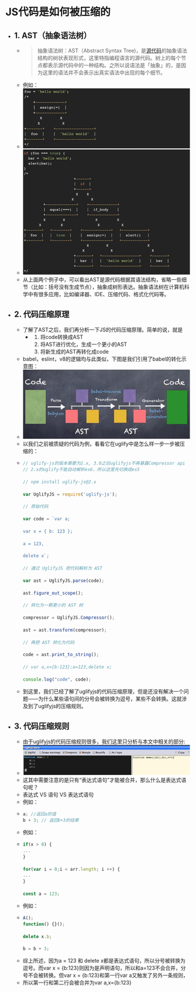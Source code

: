 # JS代码是如何被压缩的
- ## 1. AST（抽象语法树）
	- > 抽象语法树：AST（Abstract Syntax Tree)，是[源代码](https://www.h5w3.com/tag/%E6%BA%90%E4%BB%A3%E7%A0%81)的抽象语法结构的树状表现形式，这里特指编程语言的源代码。树上的每个节点都表示源代码中的一种结构。之所以说语法是「抽象」的，是因为这里的语法并不会表示出真实语法中出现的每个细节。
	- 例如：
	- ![image.png](../assets/image_1661440667159_0.png)
	- ![image.png](../assets/image_1661440675653_0.png)
	- 从上面两个例子中，可以看出AST是源代码根据其语法结构，省略一些细节（比如：括号没有生成节点），抽象成树形表达。抽象语法树在计算机科学中有很多应用，比如编译器、IDE、压缩代码、格式化代码等。
- ## 2. 代码压缩原理
	- 了解了AST之后，我们再分析一下JS的代码压缩原理。简单的说，就是
		- 1. 将code转换成AST
		  2. 将AST进行优化，生成一个更小的AST
		  3. 将新生成的AST再转化成code
	- babel，eslint，v8的逻辑均与此类似，下图是我们引用了babel的转化示意图：
	- ![image.png](../assets/image_1661440770439_0.png)
	- 以我们之前被质疑的代码为例，看看它在uglify中是怎么样一步一步被压缩的：
	- ```js
	  // uglify-js的版本需要为2.x, 3.0之后uglifyjs不再暴露Compressor api
	  // 2.x的uglify不能自动解析es6，所以这里先切换成es5
	  
	  // npm install uglify-js@2.x
	  
	  var UglifyJS = require('uglify-js');
	  
	  // 原始代码
	  
	  var code = `var a;
	  
	  var x = { b: 123 };
	  
	  a = 123,
	  
	  delete x`;
	  
	  // 通过 UglifyJS 把代码解析为 AST
	  
	  var ast = UglifyJS.parse(code);
	  
	  ast.figure_out_scope();
	  
	  // 转化为一颗更小的 AST 树
	  
	  compressor = UglifyJS.Compressor();
	  
	  ast = ast.transform(compressor);
	  
	  // 再把 AST 转化为代码
	  
	  code = ast.print_to_string();
	  
	  // var a,x={b:123};a=123,delete x;
	  
	  console.log("code", code);
	  ```
	- 到这里，我们已经了解了uglifyjs的代码压缩原理，但是还没有解决一个问题——为什么某些语句间的分号会被转换为逗号，某些不会转换。这就涉及到了uglifyjs的压缩规则。
- ## 3. 代码压缩规则
	- 由于uglifyjs的代码压缩规则很多，我们这里只分析与本文中相关的部分:
	- ![image.png](../assets/image_1661440873162_0.png)
	- 这其中需要注意的是只有“表达式语句”才能被合并，那么什么是表达式语句呢？
	- 表达式 VS 语句 VS 表达式语句
	- 例如：
	- ```js
	  a; //返回a的值
	  b + 3; // 返回b+3的结果
	  ```
	- 例如：
	- ```js
	  if(x > 0) {
	  ...
	  }
	  
	  for(var i = 0;i < arr.length; i ++) {
	  ...
	  }
	  
	  const a = 123;
	  ```
	- 例如：
	- ```js
	  A();
	  function() {}();
	  
	  delete x.b;
	  
	  b = b + 3;
	  ```
	- 综上所述，因为a = 123 和 delete x都是表达式语句，所以分号被转换为逗号。而var x = {b:123}则因为是声明语句，所以和a=123不会合并，分号不会被转换。但var x = {b:123}和第一行var a又触发了另外一条规则，
	- 所以第一行和第二行会被合并为var a,x={b:123}